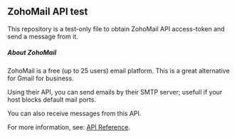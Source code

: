 ## ZohoMail API test

This repository is a test-only file to obtain ZohoMail API access-token and send a message from it.

##### About ZohoMail
ZohoMail is a free (up to 25 users) email platform. This is a great alternative for Gmail for business.

Using their API, you can send emails by their SMTP server; usefull if your host blocks default mail ports.

You can also receive messages from this API.

For more information, see: [API Reference](https://www.zoho.com/mail/help/api/overview.html).